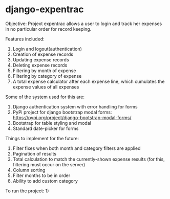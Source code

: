 # django-expentrac

Objective: 
Projext expentrac allows a user to login and track her expenses in no particular order for record keeping. 

Features included:
  1) Login and logout(authentication)
  2) Creation of expense records
  3) Updating expense records
  4) Deleting expense records
  5) Filtering by month of expense
  6) Filtering by category of expense
  7) A total expense calculator after each expense line, which cumulates the expense values of all expenses
  
 Some of the system used for this are:
  1) Django authentication system with error handling for forms
  2) PyPi project for django bootstrap modal forms: https://pypi.org/project/django-bootstrap-modal-forms/
  3) Bootstrap for table styling and modal
  4) Standard date-picker for forms

Things to implement for the future:
  1) Filter fixes when both month and category filters are applied
  2) Pagination of results 
  3) Total calculation to match the currently-shown expense results (for this, filtering must occur on the server)
  4) Column sorting 
  5) Filter months to be in order 
  6) Ability to add custom category 
  
To run the project: 
  1) 
